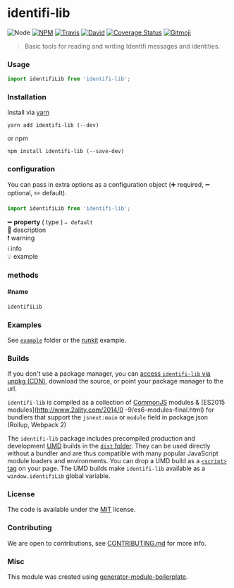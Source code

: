 # identifi-lib

![Node](https://img.shields.io/node/v/identifi-lib.svg?style=flat-square)
[![NPM](https://img.shields.io/npm/v/identifi-lib.svg?style=flat-square)](https://www.npmjs.com/package/identifi-lib)
[![Travis](https://img.shields.io/travis/mmalmi/identifi-lib/master.svg?style=flat-square)](https://travis-ci.org/mmalmi/identifi-lib)
[![David](https://img.shields.io/david/mmalmi/identifi-lib.svg?style=flat-square)](https://david-dm.org/mmalmi/identifi-lib)
[![Coverage Status](https://img.shields.io/coveralls/mmalmi/identifi-lib.svg?style=flat-square)](https://coveralls.io/github/mmalmi/identifi-lib)
[![Gitmoji](https://img.shields.io/badge/gitmoji-%20😜%20😍-FFDD67.svg?style=flat-square)](https://gitmoji.carloscuesta.me/)

> Basic tools for reading and writing Identifi messages and identities.

### Usage

```js
import identifiLib from 'identifi-lib';

```

### Installation

Install via [yarn](https://github.com/yarnpkg/yarn)

	yarn add identifi-lib (--dev)

or npm

	npm install identifi-lib (--save-dev)


### configuration

You can pass in extra options as a configuration object (➕ required, ➖ optional, ✏️ default).

```js
import identifiLib from 'identifi-lib';

```

➖ **property** ( type ) ` ✏️ default `
<br/> 📝 description
<br/> ❗️ warning
<br/> ℹ️ info
<br/> 💡 example

### methods

#### #name

```js
identifiLib

```

### Examples

See [`example`](example/script.js) folder or the [runkit](https://runkit.com/mmalmi/identifi-lib) example.

### Builds

If you don't use a package manager, you can [access `identifi-lib` via unpkg (CDN)](https://unpkg.com/identifi-lib/), download the source, or point your package manager to the url.

`identifi-lib` is compiled as a collection of [CommonJS](http://webpack.github.io/docs/commonjs.html) modules & [ES2015 modules](http://www.2ality.com/2014/0
  -9/es6-modules-final.html) for bundlers that support the `jsnext:main` or `module` field in package.json (Rollup, Webpack 2)

The `identifi-lib` package includes precompiled production and development [UMD](https://github.com/umdjs/umd) builds in the [`dist` folder](https://unpkg.com/identifi-lib/dist/). They can be used directly without a bundler and are thus compatible with many popular JavaScript module loaders and environments. You can drop a UMD build as a [`<script>` tag](https://unpkg.com/identifi-lib) on your page. The UMD builds make `identifi-lib` available as a `window.identifiLib` global variable.

### License

The code is available under the [MIT](LICENSE) license.

### Contributing

We are open to contributions, see [CONTRIBUTING.md](CONTRIBUTING.md) for more info.

### Misc

This module was created using [generator-module-boilerplate](https://github.com/duivvv/generator-module-boilerplate).
